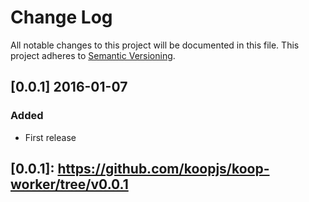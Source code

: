 # Change Log
All notable changes to this project will be documented in this file.
This project adheres to [Semantic Versioning](http://semver.org/).

## [0.0.1] 2016-01-07
### Added
* First release

## [0.0.1]: https://github.com/koopjs/koop-worker/tree/v0.0.1
